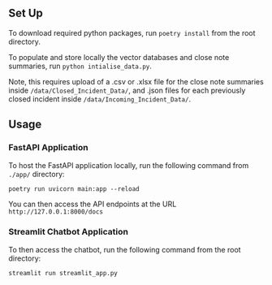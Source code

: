 ## Set Up

To download required python packages, run ```poetry install``` from the root directory.

To populate and store locally the vector databases and close note summaries, run ```python intialise_data.py```. 

Note, this requires upload of a .csv or .xlsx file for the close note summaries inside ```/data/Closed_Incident_Data/```, and .json files for each previously closed incident inside ```/data/Incoming_Incident_Data/```.

## Usage

### FastAPI Application

To host the FastAPI application locally, run the following command from ```./app/``` directory:

```console
poetry run uvicorn main:app --reload
```
You can then access the API endpoints at the URL ```http://127.0.0.1:8000/docs```

### Streamlit Chatbot Application

To then access the chatbot, run the following command from the root directory:

```console
streamlit run streamlit_app.py
```

